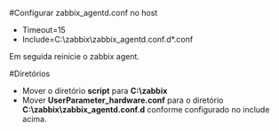 #Configurar zabbix_agentd.conf no host
* Timeout=15
* Include=C:\zabbix\zabbix_agentd.conf.d\*.conf

Em seguida reinicie o zabbix agent.

#Diretórios
* Mover o diretório **script** para **C:\zabbix**
* Mover **UserParameter_hardware.conf** para o diretório **C:\zabbix\zabbix_agentd.conf.d** conforme configurado no include acima.
